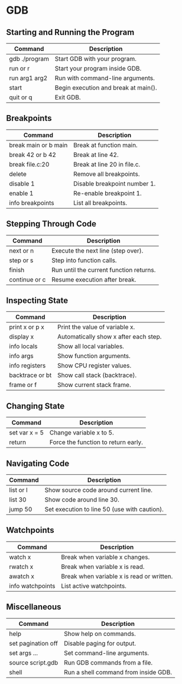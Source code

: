 # GDB
## Starting and Running the Program

| Command       | Description                          |
| ---           | ---                                  |
| gdb ./program | Start GDB with your program.         |
| run or r      | Start your program inside GDB.       |
| run arg1 arg2 | Run with command-line arguments.     |
| start         | Begin execution and break at main(). |
| quit or q     | Exit GDB.                            |

## Breakpoints

| Command              | Description                  |
| ---           | ---                                  |
| break main or b main | Break at function main.      |
| break 42 or b 42     | Break at line 42.            |
| break file.c:20      | Break at line 20 in file.c.  |
| delete               | Remove all breakpoints.      |
| disable 1            | Disable breakpoint number 1. |
| enable 1             | Re-enable breakpoint 1.      |
| info breakpoints     | List all breakpoints.        |

## Stepping Through Code

| Command       | Description                             |
| ---           | ---                                  |
| next or n     | Execute the next line (step over).      |
| step or s     | Step into function calls.               |
| finish        | Run until the current function returns. |
| continue or c | Resume execution after break.           |

## Inspecting State

| Command         | Description                           |
| ---           | ---                                  |
| print x or p x  | Print the value of variable x.        |
| display x       | Automatically show x after each step. |
| info locals     | Show all local variables.             |
| info args       | Show function arguments.              |
| info registers  | Show CPU register values.             |
| backtrace or bt | Show call stack (backtrace).          |
| frame or f      | Show current stack frame.             |

## Changing State

| Command       | Description                         |
| ---           | ---                                  |
| set var x = 5 | Change variable x to 5.             |
| return        | Force the function to return early. |

## Navigating Code

| Command   | Description                                  |
| ---           | ---                                  |
| list or l | Show source code around current line.        |
| list 30   | Show code around line 30.                    |
| jump 50   | Set execution to line 50 (use with caution). |

##  Watchpoints

| Command          | Description                               |
| ---              | ---                                       |
| watch x          | Break when variable x changes.            |
| rwatch x         | Break when variable x is read.            |
| awatch x         | Break when variable x is read or written. |
| info watchpoints | List active watchpoints.                  |

##  Miscellaneous

| Command            | Description                          |
| ---           | ---                                  |
| help               | Show help on commands.               |
| set pagination off | Disable paging for output.           |
| set args ...       | Set command-line arguments.          |
| source script.gdb  | Run GDB commands from a file.        |
| shell              | Run a shell command from inside GDB. |
